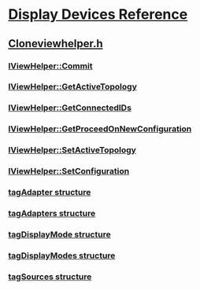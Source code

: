 # [Display Devices Reference](../_display/index.md)
## [Cloneviewhelper.h](index.md)
### [IViewHelper::Commit](../cloneviewhelper/nf-cloneviewhelper-iviewhelper-commit.md)
### [IViewHelper::GetActiveTopology](../cloneviewhelper/nf-cloneviewhelper-iviewhelper-getactivetopology.md)
### [IViewHelper::GetConnectedIDs](../cloneviewhelper/nf-cloneviewhelper-iviewhelper-getconnectedids.md)
### [IViewHelper::GetProceedOnNewConfiguration](../cloneviewhelper/nf-cloneviewhelper-iviewhelper-getproceedonnewconfiguration.md)
### [IViewHelper::SetActiveTopology](../cloneviewhelper/nf-cloneviewhelper-iviewhelper-setactivetopology.md)
### [IViewHelper::SetConfiguration](../cloneviewhelper/nf-cloneviewhelper-iviewhelper-setconfiguration.md)
### [tagAdapter structure](../cloneviewhelper/ns-cloneviewhelper-tagadapter.md)
### [tagAdapters structure](../cloneviewhelper/ns-cloneviewhelper-tagadapters.md)
### [tagDisplayMode structure](../cloneviewhelper/ns-cloneviewhelper-tagdisplaymode.md)
### [tagDisplayModes structure](../cloneviewhelper/ns-cloneviewhelper-tagdisplaymodes.md)
### [tagSources structure](../cloneviewhelper/ns-cloneviewhelper-tagsources.md)

